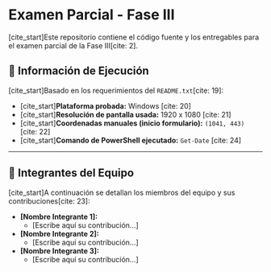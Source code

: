# Examen Parcial - Fase III

[cite_start]Este repositorio contiene el código fuente y los entregables para el examen parcial de la Fase III[cite: 2].

## 📄 Información de Ejecución

[cite_start]Basado en los requerimientos del `README.txt`[cite: 19]:

* [cite_start]**Plataforma probada:** Windows [cite: 20]
* [cite_start]**Resolución de pantalla usada:** 1920 x 1080 [cite: 21]
* [cite_start]**Coordenadas manuales (inicio formulario):** `(1041, 443)` [cite: 22]
* [cite_start]**Comando de PowerShell ejecutado:** `Get-Date` [cite: 24]

---

## 👥 Integrantes del Equipo

[cite_start]A continuación se detallan los miembros del equipo y sus contribuciones[cite: 23]:

* **[Nombre Integrante 1]:**
    * [Escribe aquí su contribución...]
* **[Nombre Integrante 2]:**
    * [Escribe aquí su contribución...]
* **[Nombre Integrante 3]:**
    * [Escribe aquí su contribución...]
